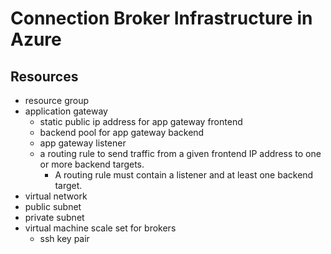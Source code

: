 # Connection Broker Infrastructure in Azure



## Resources
- resource group
- application gateway
    - static public ip address for app gateway frontend
    - backend pool for app gateway backend
    - app gateway listener
    - a routing rule to send traffic from a given frontend IP address to one or more backend targets. 
        - A routing rule must contain a listener and at least one backend target.
- virtual network
- public subnet
- private subnet
- virtual machine scale set for brokers
    - ssh key pair
    
